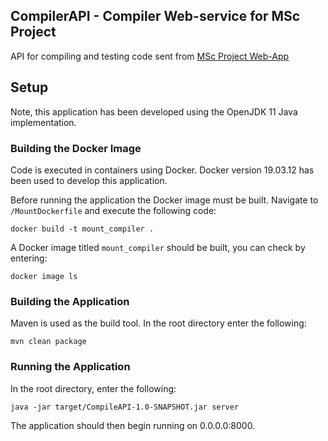 ## CompilerAPI - Compiler Web-service for MSc Project

API for compiling and testing code sent from [MSc Project Web-App](https://github.com/AndrewA111/ProjectWebApp)

## Setup

Note, this application has been developed using the OpenJDK 11 Java implementation.

### Building the Docker Image

Code is executed in containers using Docker. Docker version 19.03.12 has been used to develop this application. 

Before running the application the Docker image must be built. Navigate to `/MountDockerfile` and execute the following code:

`docker build -t mount_compiler .` 

A Docker image titled `mount_compiler` should be built, you can check by entering:

`docker image ls`

### Building the Application

Maven is used as the build tool. In the root directory enter the following:

`mvn clean package`

### Running the Application

In the root directory, enter the following:

`java -jar target/CompileAPI-1.0-SNAPSHOT.jar server`

The application should then begin running on 0.0.0.0:8000.
